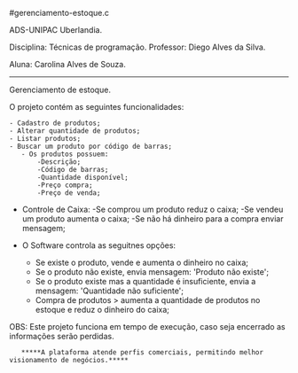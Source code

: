 #gerenciamento-estoque.c


ADS-UNIPAC Uberlandia. 

Disciplina: Técnicas de programação.
Professor: Diego Alves da Silva.

Aluna: Carolina Alves de Souza.

_______________________________________________________________________________
Gerenciamento de estoque.

O projeto contém as seguintes funcionalidades:

    - Cadastro de produtos;
    - Alterar quantidade de produtos;
    - Listar produtos;
    - Buscar um produto por código de barras;
       - Os produtos possuem:
           -Descrição;
           -Código de barras;
           -Quantidade disponível;
           -Preço compra;
           -Preço de venda;
           
   - Controle de Caixa:
        -Se comprou um produto reduz o caixa;
        -Se vendeu um produto aumenta o caixa;
        -Se não há dinheiro para a compra enviar mensagem;
        
        
   - O Software controla as seguitnes opções:
        - Se existe o produto, vende e aumenta o dinheiro no caixa;
        - Se o produto não existe, envia mensagem: 'Produto não existe';
        - Se o produto existe mas a quantidade é insuficiente, envia a mensagem: 'Quantidade não suficiente';
        - Compra de produtos > aumenta a quantidade de produtos no estoque e reduz o dinheiro do caixa;


OBS: Este projeto funciona em tempo de execução, caso seja encerrado as informações serão perdidas. 
   
       *****A plataforma atende perfis comerciais, permitindo melhor visionamento de negócios.*****
       
       
       
       
